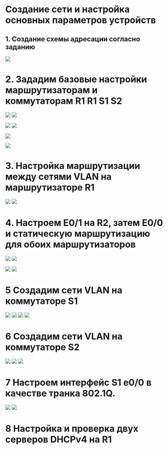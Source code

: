 # Создание сети и настройка основных параметров устройств
## 1. Создание схемы адресации согласно заданию 

![](https://github.com/iGORnetwork/-Configuring-DHCPv4/blob/main/image/Screenshot_14.png)

# 2. Зададим базовые настройки маршрутизаторам и коммутаторам R1 R1 S1 S2

![](https://github.com/iGORnetwork/-Configuring-DHCPv4/blob/main/image/Screenshot_1.png)
![](https://github.com/iGORnetwork/-Configuring-DHCPv4/blob/main/image/Screenshot_2.png)

![](https://github.com/iGORnetwork/-Configuring-DHCPv4/blob/main/image/Screenshot_3.png)
![](https://github.com/iGORnetwork/-Configuring-DHCPv4/blob/main/image/Screenshot_4.png)

![](https://github.com/iGORnetwork/-Configuring-DHCPv4/blob/main/image/Screenshot_5.png)

![](https://github.com/iGORnetwork/-Configuring-DHCPv4/blob/main/image/Screenshot_6.png)

# 3. Настройка маршрутизации между сетями VLAN на маршрутизаторе R1

![](https://github.com/iGORnetwork/-Configuring-DHCPv4/blob/main/image/Screenshot_8.png)
![](https://github.com/iGORnetwork/-Configuring-DHCPv4/blob/main/image/Screenshot_9.png)

# 4. Настроем E0/1 на R2, затем E0/0 и статическую маршрутизацию для обоих маршрутизаторов

![](https://github.com/iGORnetwork/-Configuring-DHCPv4/blob/main/image/Screenshot_10.png)
![](https://github.com/iGORnetwork/-Configuring-DHCPv4/blob/main/image/Screenshot_11.png)

![](https://github.com/iGORnetwork/-Configuring-DHCPv4/blob/main/image/Screenshot_12.png)
![](https://github.com/iGORnetwork/-Configuring-DHCPv4/blob/main/image/Screenshot_13.png)

# 5 Создадим сети VLAN на коммутаторе S1

![](https://github.com/iGORnetwork/-Configuring-DHCPv4/blob/main/image/Screenshot_15.png)
![](https://github.com/iGORnetwork/-Configuring-DHCPv4/blob/main/image/Screenshot_16.png)
![](https://github.com/iGORnetwork/-Configuring-DHCPv4/blob/main/image/Screenshot_17.png)
![](https://github.com/iGORnetwork/-Configuring-DHCPv4/blob/main/image/Screenshot_18.png)

# 6 Создадим сети VLAN на коммутаторе S2

![](https://github.com/iGORnetwork/-Configuring-DHCPv4/blob/main/image/Screenshot_19.png)
![](https://github.com/iGORnetwork/-Configuring-DHCPv4/blob/main/image/Screenshot_20.png)
![](https://github.com/iGORnetwork/-Configuring-DHCPv4/blob/main/image/Screenshot_21.png)

# 7 Настроем интерфейс S1 e0/0 в качестве транка 802.1Q.

![](https://github.com/iGORnetwork/-Configuring-DHCPv4/blob/main/image/Screenshot_22.png)
![](https://github.com/iGORnetwork/-Configuring-DHCPv4/blob/main/image/Screenshot_23.png)

# 8 Настройка и проверка двух серверов DHCPv4 на R1




